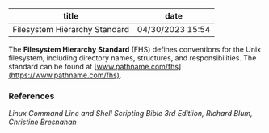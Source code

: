 | title | date |
|---|---|
| Filesystem Hierarchy Standard | 04/30/2023 15:54 |

The **Filesystem Hierarchy Standard** (FHS) defines conventions for the Unix 
filesystem, including directory names, structures, and responsibilities. The
standard can be found at [www.pathname.com/fhs](https://www.pathname.com/fhs).

### References
_Linux Command Line and Shell Scripting Bible 3rd Editiion, Richard Blum, Christine Bresnahan_